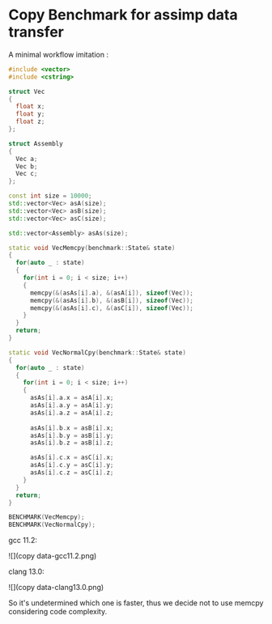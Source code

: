 # Copy Benchmark for assimp data transfer

A minimal workflow imitation : 

```c++
#include <vector>
#include <cstring>

struct Vec
{
  float x;
  float y;
  float z;
};

struct Assembly
{
  Vec a;
  Vec b;
  Vec c;
};

const int size = 10000;
std::vector<Vec> asA(size);
std::vector<Vec> asB(size);
std::vector<Vec> asC(size);

std::vector<Assembly> asAs(size);

static void VecMemcpy(benchmark::State& state)
{
  for(auto _ : state)
  {
    for(int i = 0; i < size; i++)
    {
      memcpy(&(asAs[i].a), &(asA[i]), sizeof(Vec));
      memcpy(&(asAs[i].b), &(asB[i]), sizeof(Vec));
      memcpy(&(asAs[i].c), &(asC[i]), sizeof(Vec));
    }
  }
  return;
}

static void VecNormalCpy(benchmark::State& state)
{
  for(auto _ : state)
  {
    for(int i = 0; i < size; i++)
    {
      asAs[i].a.x = asA[i].x;
      asAs[i].a.y = asA[i].y;
      asAs[i].a.z = asA[i].z;
      
      asAs[i].b.x = asB[i].x;
      asAs[i].b.y = asB[i].y;
      asAs[i].b.z = asB[i].z;

      asAs[i].c.x = asC[i].x;
      asAs[i].c.y = asC[i].y;
      asAs[i].c.z = asC[i].z;
    }
  }
  return;
}

BENCHMARK(VecMemcpy);
BENCHMARK(VecNormalCpy);
```

gcc 11.2:

![](copy data-gcc11.2.png)

clang 13.0:

![](copy data-clang13.0.png)

So it's undetermined which one is faster, thus we decide not to use memcpy considering code complexity.